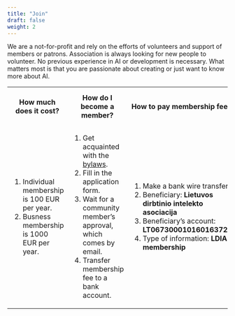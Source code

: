 ```yaml
---
title: "Join"
draft: false
weight: 2
---
```


We are a not-for-profit and rely on the efforts of volunteers and support of members or patrons.
Association is always looking for new people to volunteer. No previous experience in AI or development is necessary. What matters most is that you are passionate about creating or just want to know more about AI.

<table style="width:100%;">
  <tr>
      <th>How much does it cost?</th>
      <th>How do I become a member?</th>
      <th>How to pay membership fee?</th>
      <th>For how long is the membership valid?</th>
  </tr>
  <tr>
      <td style="text-align: left;">
        <ol>
          <li>Individual membership is 100 EUR per year.</li>
          <li>Busness membership is 1000 EUR per year.</li>
        </ol>
      </td>
      <td style="text-align: left;">
        <ol>
          <li>Get acquainted with the <a href="ldia_istatai.pdf">bylaws</a>.</li>
          <li>Fill in the application form.</li>
          <li>Wait for a community member’s approval, which comes by email.</li>
          <li>Transfer membership fee to a bank account.</li>
        </ol>
      </td>
      <td style="text-align: left;">
        <ol>
          <li>Make a bank wire transfer</li>
          <li>Beneficiary: <b>Lietuvos dirbtinio intelekto asociacija</b></li>
          <li>Beneficiary’s account: <b>LT067300010160163729</b></li>
          <li>Type of information: <b>LDIA membership</b></li>
        </ol>
      </td>
      <td style="text-align: left;">
        Membership is valid for 1 year for business and private person.
      </td>
  </tr>
</table>
